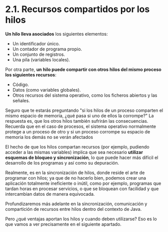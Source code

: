 # 2.1. Recursos compartidos por los hilos

 **Un hilo lleva asociados** los siguientes elementos:

* Un identificador único.
* Un contador de programa propio.
* Un conjunto de registros.
* Una pila \(variables locales\).

 Por otra parte, **un hilo puede compartir con otros hilos del mismo proceso los siguientes recursos**:

* Código.
* Datos \(como variables globales\).
* Otros recursos del sistema operativo, como los ficheros abiertos y las señales.

 Seguro que te estarás preguntando "si los hilos de un proceso comparten el mismo espacio de memoria, ¿qué pasa si uno de ellos la corrompe?" La respuesta es, que los otros hilos también sufrirán las consecuencias. Recuerda que en el caso de procesos, el sistema operativo normalmente protege a un proceso de otro y si un proceso corrompe su espacio de memoria los demás no se verán afectados

 El hecho de que los hilos compartan recursos \(por ejemplo, pudiendo acceder a las mismas variables\) implica que sea necesario **utilizar esquemas de bloqueo y sincronización**, lo que puede hacer más difícil el desarrollo de los programas y así como su depuración.

 Realmente, es en la sincronización de hilos, donde reside el arte de programar con hilos; ya que de no hacerlo bien, podemos crear una aplicación totalmente ineficiente o inútil, como por ejemplo, programas que tardan horas en procesar servicios, o que se bloquean con facilidad y que intercambian datos de manera equivocada.

 Profundizaremos más adelante en la sincronización, comunicación y compartición de recursos entre hilos dentro del contexto de Java.

 Pero ¿qué ventajas aportan los hilos y cuando deben utilizarse? Eso es lo que vamos a ver precisamente en el siguiente apartado.

